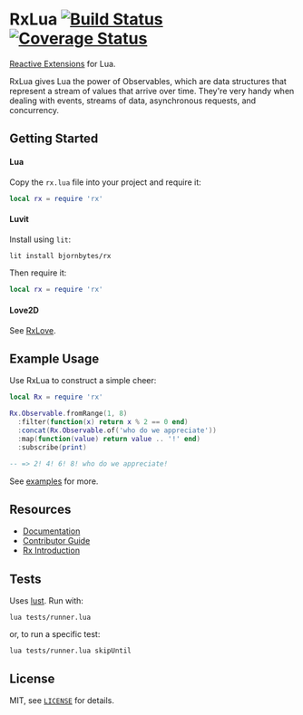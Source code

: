 RxLua [![Build Status](https://travis-ci.org/bjornbytes/RxLua.svg)](https://travis-ci.org/bjornbytes/RxLua) [![Coverage Status](https://coveralls.io/repos/github/bjornbytes/RxLua/badge.svg?branch=master)](https://coveralls.io/github/bjornbytes/RxLua?branch=master)
===

[Reactive Extensions](http://reactivex.io) for Lua.

RxLua gives Lua the power of Observables, which are data structures that represent a stream of values that arrive over time.  They're very handy when dealing with events, streams of data, asynchronous requests, and concurrency.

Getting Started
---

#### Lua

Copy the `rx.lua` file into your project and require it:

```lua
local rx = require 'rx'
```

#### Luvit

Install using `lit`:

```sh
lit install bjornbytes/rx
```

Then require it:

```lua
local rx = require 'rx'
```

#### Love2D

See [RxLove](https://github.com/bjornbytes/RxLove).

Example Usage
---

Use RxLua to construct a simple cheer:

```lua
local Rx = require 'rx'

Rx.Observable.fromRange(1, 8)
  :filter(function(x) return x % 2 == 0 end)
  :concat(Rx.Observable.of('who do we appreciate'))
  :map(function(value) return value .. '!' end)
  :subscribe(print)

-- => 2! 4! 6! 8! who do we appreciate!
```

See [examples](examples) for more.

Resources
---

- [Documentation](doc)
- [Contributor Guide](doc/CONTRIBUTING.md)
- [Rx Introduction](http://reactivex.io/intro.html)

Tests
---

Uses [lust](https://github.com/bjornbytes/lust). Run with:

```
lua tests/runner.lua
```

or, to run a specific test:

```
lua tests/runner.lua skipUntil
```

License
---

MIT, see [`LICENSE`](LICENSE) for details.
